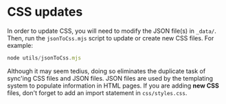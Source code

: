 # CSS updates

In order to update CSS, you will need to modify the JSON file(s) in `_data/`. Then, run the `jsonToCss.mjs` script to update or create new CSS files. For example:

```js
node utils/jsonToCss.mjs
```

Although it may seem tedius, doing so eliminates the duplicate task of sync'ing CSS files and JSON files. JSON files are used by the templating system to populate information in HTML pages.
If you are adding **new CSS** files, don't forget to add an import statement in `css/styles.css`.
